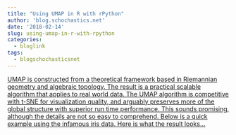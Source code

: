 ```yaml
---
title: "Using UMAP in R with rPython"
author: 'blog.schochastics.net'
date: '2018-02-14'
slug: using-umap-in-r-with-rpython
categories:
  - bloglink
tags:
  - blogschochasticsnet
---
```


[UMAP is constructed from a theoretical framework based in Riemannian geometry and algebraic topology. The result is a practical scalable algorithm that applies to real world data. The UMAP algorithm is competitive with t-SNE for visualization quality, and arguably preserves more of the global structure with superior run time performance. This sounds promising, although the details are not so easy to comprehend. Below is a quick example using the infamous iris data. Here is what the result looks...<click to read more>](http://blog.schochastics.net/post/using-umap-in-r-with-rpython/)

